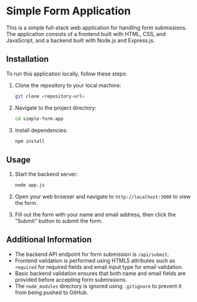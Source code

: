 # Simple Form Application

This is a simple full-stack web application for handling form submissions. The application consists of a frontend built with HTML, CSS, and JavaScript, and a backend built with Node.js and Express.js.

## Installation

To run this application locally, follow these steps:

1. Clone the repository to your local machine:
   ```bash
   git clone <repository-url>
   ```

2. Navigate to the project directory:
   ```bash
   cd simple-form-app
   ```

3. Install dependencies:
   ```bash
   npm install
   ```

## Usage

1. Start the backend server:
   ```bash
   node app.js
   ```

2. Open your web browser and navigate to `http://localhost:3000` to view the form.

3. Fill out the form with your name and email address, then click the "Submit" button to submit the form.

## Additional Information

- The backend API endpoint for form submission is `/api/submit`.
- Frontend validation is performed using HTML5 attributes such as `required` for required fields and email input type for email validation.
- Basic backend validation ensures that both name and email fields are provided before accepting form submissions.
- The `node_modules` directory is ignored using `.gitignore` to prevent it from being pushed to GitHub.
